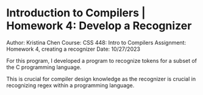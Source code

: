 # Introduction to Compilers | Homework 4: Develop a Recognizer

Author: Kristina Chen
Course: CSS 448: Intro to Compilers
Assignment: Homework 4, creating a recognizer
Date: 10/27/2023

For this program, I developed a program to recognize tokens for a subset of the C programming language. 

This is crucial for compiler design knowledge as the recognizer is crucial in recognizing regex within a programming language. 
